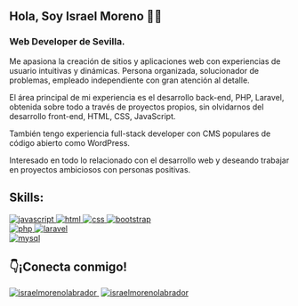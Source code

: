 ## Hola, Soy Israel Moreno 👋🏽
### Web Developer de Sevilla.

Me apasiona la creación de sitios y aplicaciones web con experiencias de usuario intuitivas y dinámicas. Persona organizada, solucionador de problemas, empleado independiente con gran atención al detalle.

El área principal de mi experiencia es el desarrollo back-end, PHP, Laravel, obtenida sobre todo a través de proyectos propios, sin olvidarnos del desarrollo front-end, HTML, CSS, JavaScript.

También tengo experiencia full-stack developer con CMS populares de código abierto como WordPress.

Interesado en todo lo relacionado con el desarrollo web y deseando trabajar en proyectos ambiciosos con personas positivas.

## Skills:
<a href="https://www.javascript.com/" target="_blank" rel="noreferrer"> 
  <img src="https://img.shields.io/badge/JavaScript-F7DF1E?style=for-the-badge&logo=javascript&logoColor=white&labelColor=101010" alt="javascript"/>
</a><a href="https://www.w3.org/html/" target="_blank" rel="noreferrer"> 
  <img src="https://img.shields.io/badge/HTML-FA7343?style=for-the-badge&logo=html5&logoColor=white&labelColor=101010" alt="html"/>
</a><a href="https://www.w3schools.com/css/" target="_blank" rel="noreferrer"> 
  <img src="https://img.shields.io/badge/CSS-1575F9?style=for-the-badge&logo=css3&logoColor=white&labelColor=101010" alt="css"/>
</a><a href="https://getbootstrap.com" target="_blank" rel="noreferrer"> 
  <img src="https://img.shields.io/badge/Bootstrap-9146FF?style=for-the-badge&logo=bootstrap&logoColor=white&labelColor=101010" alt="bootstrap"/>
</a>
  </br>
<a href="https://www.php.net" target="_blank" rel="noreferrer"> 
  <img src="https://img.shields.io/badge/PHP-787cb5?style=for-the-badge&logo=php&logoColor=white&labelColor=101010" alt="php"/>
</a><a href="https://laravel.com/" target="_blank" rel="noreferrer"> 
  <img src="https://img.shields.io/badge/Laravel-f05340?style=for-the-badge&logo=laravel&logoColor=white&labelColor=101010" alt="laravel"/>
</a>
  </br>
<a href="https://www.mysql.com/" target="_blank" rel="noreferrer"> 
  <img src="https://img.shields.io/badge/MySQL-4479A1?style=for-the-badge&logo=mysql&logoColor=white&labelColor=101010" alt="mysql"/>
</a>

## 👇¡Conecta conmigo!
  <a href="https://linkedin.com/in/israelmorenolabrador" target="blank" style='margin-right:4px'>
    <img src="https://img.shields.io/badge/LinkedIn-Israel_Moreno-0077B5?style=for-the-badge&logo=linkedin&logoColor=white&labelColor=101010" alt="israelmorenolabrador"/>
  </a>
  <a href="https://israelmoreno.xyz" target="blank" style='margin-right:4px'>
    <img src="https://img.shields.io/badge/Web-israelmoreno.xyz-B6FB44?style=for-the-badge&logo=dev.to&logoColor=white&labelColor=101010" alt="israelmorenolabrador"/>
  </a>
